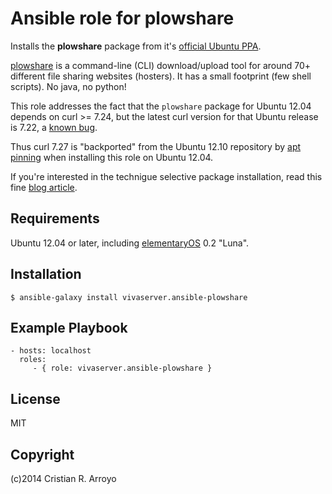 # Ansible role for plowshare

Installs the **plowshare** package from it's [official Ubuntu PPA][ppa].

[plowshare][plw] is a command-line (CLI) download/upload tool for around 70+ different file sharing websites (hosters).
It has a small footprint (few shell scripts). No java, no python!

This role addresses the fact that the `plowshare` package for Ubuntu 12.04 depends on curl >= 7.24, 
but the latest curl version for that Ubuntu release is 7.22, a [known bug][bug].

Thus curl 7.27 is "backported" from the Ubuntu 12.10 repository by [apt pinning][pin] when installing this role on Ubuntu 12.04.

If you're interested in the technigue selective package installation, read this fine [blog article][blo].

## Requirements

Ubuntu 12.04 or later, including [elementaryOS][eos] 0.2 "Luna".

## Installation

    $ ansible-galaxy install vivaserver.ansible-plowshare 

## Example Playbook

    - hosts: localhost
      roles:
         - { role: vivaserver.ansible-plowshare }

## License

MIT

## Copyright

(c)2014 Cristian R. Arroyo

[plw]: https://code.google.com/p/plowshare/
[ppa]: https://launchpad.net/~plowsharepackagers/+archive/ppa
[eos]: http://elementaryos.org
[bug]: https://bugs.launchpad.net/plowshare/+bug/1254152
[pin]: https://help.ubuntu.com/community/PinningHowto
[blo]: http://www.jaredlog.com/?p=1820
